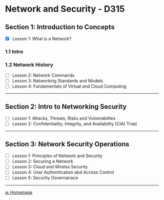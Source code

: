 # Network and Security - D315

## Section 1: Introduction to Concepts

- [x] Lesson 1: What is a Network?

### 1.1 Intro

### 1.2 Network History


- [ ] Lesson 2: Network Commands
- [ ] Lesson 3: Networking Standards and Models
- [ ] Lesson 4: Fundamentals of Virtual and Cloud Computing

---

## Section 2: Intro to Networking Security

- [ ] Lesson 1: Attacks, Threats, Risks and Vulnerabilites
- [ ] Lesson 2: Confidentiality,  Integrity, and Availability (CIA) Triad

---

## Section 3: Network Security Operations

- [ ] Lesson 1: Principles of Network and Security
- [ ] Lesson 2: Securing a Network 
- [ ] Lesson 3: Cloud and Wirelss Security
- [ ] Lesson 4: User Authentication abd Access Control
- [ ] Lesson 5: Security Governanace

---

[🔙 Homepage](../README.md)
